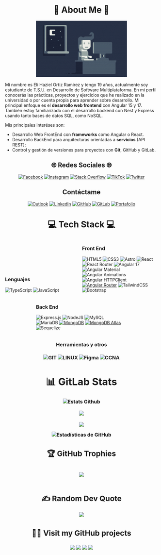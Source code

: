 
<h1 align="center">💫 About Me 💫</h1>

<div align="center">
  <img alt="Night Coding" src="https://raw.githubusercontent.com/AVS1508/AVS1508/master/assets/Night-Coding.gif"/>
</div>

Mi nombre es Eli Haziel Ortiz Ramirez y tengo 19 años, actualmente soy estudiante de T.S.U. en Desarrollo de Software Multiplataforma. En mi perfil conocerás las prácticas, proyectos y ejercicios que he realizado en la universidad o por cuenta propia para aprender sobre desarrollo. Mi principal enfoque es el **desarrollo web frontend** con Angular 15 y 17. También estoy familiarizado con el desarrollo backend con Nest y Express usando tanto bases de datos SQL, como NoSQL.    

Mis principales interéses son:

- Desarrollo Web FrontEnd con **frameworks** como Angular o React.
- Desarrollo BackEnd para arquitecturas orientadas a **servicios** (API REST);
- Control y gestión de versiones para proyectos con **Git**, GitHub y GitLab.

<div align="center">
  <h2>🌐 Redes Sociales 🌐</h2>
  
  [![Facebook](https://img.shields.io/badge/Facebook-%231877F2.svg?logo=Facebook&logoColor=white&style=for-the-badge)](https://facebook.com/elihaziel.ortizramirez) [![Instagram](https://img.shields.io/badge/Instagram-%23E4405F.svg?logo=Instagram&logoColor=white&style=for-the-badge)](https://instagram.com/haziel.ortiz22) [![Stack Overflow](https://img.shields.io/badge/-Stackoverflow-FE7A16?logo=stack-overflow&logoColor=white&style=for-the-badge)](https://stackoverflow.com/users/21898612) [![TikTok](https://img.shields.io/badge/TikTok-%23000000.svg?logo=TikTok&logoColor=white&style=for-the-badge)](https://tiktok.com/@h4k0n3) [![Twitter](https://img.shields.io/badge/Twitter-%231DA1F2.svg?logo=Twitter&logoColor=white&style=for-the-badge)](https://twitter.com/yayo100622)
  
</div>
<div align="center">
  <h2>Contáctame</h2>

  [![Outlook](https://img.shields.io/badge/Outlook-%230078D4.svg?logo=Microsoft-Outlook&logoColor=white&style=for-the-badge)](mailto:ya-yo22124@outlook.com) [![LinkedIn](https://img.shields.io/badge/LinkedIn-%230077B5.svg?logo=linkedin&logoColor=white&style=for-the-badge)](https://linkedin.com/in/haziel-ortiz) [![GitHub](https://img.shields.io/badge/GitHub-%23121011.svg?style=for-the-badge&logo=github&logoColor=gray)](https://github.com/Yayo22124) [![GitLab](https://img.shields.io/badge/GitLab-%23FC6D26.svg?style=for-the-badge&logo=gitlab&logoColor=white)](https://gitlab.com/Yayo22124) [![Portafolio](https://img.shields.io/badge/Portafolio-%23121011.svg?style=for-the-badge&logo=vercel&logoColor=white)](https://yayo22124.vercel.app) 



<div/>

<h1 align="center">💻 Tech Stack 💻</h1>
<div align="center">

<div style="width: 250px; display: inline-block; text-align: left;">
    <h3>Lenguajes</h3>
    <!-- Front End -->

![TypeScript](https://img.shields.io/badge/typescript-%23007ACC.svg?style=for-the-badge&logo=typescript&logoColor=white) ![JavaScript](https://img.shields.io/badge/javascript-%23323330.svg?style=for-the-badge&logo=javascript&logoColor=%23F7DF1E)
  </div>
<div style="width: 250px; display: inline-block; text-align: left;">
    <h3>Front End</h3>
    <!-- Front End -->

![HTML5](https://img.shields.io/badge/html5-%23E34F26.svg?style=for-the-badge&logo=html5&logoColor=white) ![CSS3](https://img.shields.io/badge/css3-%231572B6.svg?style=for-the-badge&logo=css3&logoColor=white) ![Astro](https://img.shields.io/badge/Astro-%23123456?style=for-the-badge&logo=astro&logoColor=white) ![React](https://img.shields.io/badge/react-%2320232a.svg?style=for-the-badge&logo=react&logoColor=%2361DAFB) ![React Router](https://img.shields.io/badge/React_Router-CA4245?style=for-the-badge&logo=react-router&logoColor=white) ![Angular 17](https://img.shields.io/badge/Angular-%23DD0031.svg?logo=angular&logoColor=white&style=for-the-badge) ![Angular Material](https://img.shields.io/badge/Angular_Material-%23E65100.svg?style=for-the-badge&logo=angular&logoColor=white) ![Angular Animations](https://img.shields.io/badge/Angular_Animations-%23FF5733.svg?style=for-the-badge&logo=angular&logoColor=white) ![Angular HTTPClient](https://img.shields.io/badge/Angular_HTTPClient-%233D7E98.svg?style=for-the-badge&logo=angular&logoColor=white) [![Angular Router](https://img.shields.io/badge/Angular_Router-CA4245?style=for-the-badge&logo=angular-router&logoColor=white)](https://angular.io/guide/router) ![TailwindCSS](https://img.shields.io/badge/tailwindcss-%2338B2AC.svg?style=for-the-badge&logo=tailwind-css&logoColor=white)  ![Bootstrap](https://img.shields.io/badge/bootstrap-%238511FA.svg?style=for-the-badge&logo=bootstrap&logoColor=white)
  </div>
  
  <div style="width: 300px; display: inline-block; text-align: left;">
    <h3>Back End</h3>
    <!-- Back End -->

![Express.js](https://img.shields.io/badge/Express.js-%23000000.svg?logo=express&logoColor=white&style=for-the-badge) ![NodeJS](https://img.shields.io/badge/node.js-6DA55F?style=for-the-badge&logo=node.js&logoColor=white) ![MySQL](https://img.shields.io/badge/mysql-%2300f.svg?style=for-the-badge&logo=mysql&logoColor=white) ![MariaDB](https://img.shields.io/badge/MariaDB-003545?style=for-the-badge&logo=mariadb&logoColor=white) [![MongoDB](https://img.shields.io/badge/MongoDB-%2347A248.svg?logo=mongodb&logoColor=white&style=for-the-badge)](https://www.mongodb.com/) [![MongoDB Atlas](https://img.shields.io/badge/MongoDB_Atlas-4DB33D?style=for-the-badge&logo=mongodb&logoColor=white)](https://www.mongodb.com/cloud/atlas) ![Sequelize](https://img.shields.io/badge/Sequelize-%236121A8.svg?style=for-the-badge&logo=sequelize&logoColor=white) 



  </div>
<div/>
<div align="center" class="width:300px;">
  <h3>Herramientas y otros<h3/>

![GIT](https://img.shields.io/badge/Git-fc6d26?style=for-the-badge&logo=git&logoColor=white) ![LINUX](https://img.shields.io/badge/Linux-FCC624?style=for-the-badge&logo=linux&logoColor=black) ![Figma](https://img.shields.io/badge/figma-%23F24E1E.svg?style=for-the-badge&logo=figma&logoColor=white) ![CCNA](https://img.shields.io/badge/CCNA-Cisco-1A98E8.svg?style=for-the-badge&logo=cisco&logoColor=white)

<div/>

# 📊 GitLab Stats

<div>
  
  <p href="https://github.com/Yayo22124/Yayo22124/blob/main/README.md" align="center">
    <img align="center" src="https://github-readme-stats.vercel.app/api/top-langs/?username=Yayo22124&theme=onedark&hide_border=false&include_all_commits=true&count_private=true&layout=compact" alt="Estats Github"/>
  </p>
  <p href="https://github.com/Yayo22124/Yayo22124/blob/main/README.md" align="center">
    <img align="center" src="https://github-readme-stats.vercel.app/api?username=Yayo22124&theme=onedark&hide_border=false&include_all_commits=true&count_private=true&show_icons=true" />
  </p>
  <p href="https://github.com/Yayo22124/Yayo22124/blob/main/README.md" align="center">
    <img align="center" src="https://github-readme-streak-stats.herokuapp.com/?user=Yayo22124&theme=onedark&hide_border=false?username=Yayo22124&theme=onedark&hide_border=false&include_all_commits=true&count_private=true&show_icons=true" />
  </p>
  <p href="https://github.com/Yayo22124/Yayo22124/blob/main/README.md" align="center">
      <img src="http://github-profile-summary-cards.vercel.app/api/cards/profile-details?username=Yayo22124&theme=aura_dark" alt="Estadísticas de GitHub" />
  </p>

</div>

## 🏆 GitHub Trophies

<div align="center" style="display: flex; flex-direction: column; gap: 10px;">

![](https://github-profile-trophy.vercel.app/?username=Yayo22124&theme=alduin&no-frame=true&no-bg=true&margin-w=15&margin-h=15)
  
</div>

## ✍️ Random Dev Quote

<div align="center">

  ![](https://quotes-github-readme.vercel.app/api?type=horizontal&theme=gruvbox)
  
</div>

## 🧑‍🚀 Visit my GitHub projects

<a href="https://github.com/Yayo22124/Angular-Messenger.git">
  <img align="center" src="https://github-readme-stats.vercel.app/api/pin/?username=Yayo22124&repo=Angular-Messenger" />
</a>
<a href="https://github.com/Yayo22124/AWOS-React.git">
  <img align="center" src="https://github-readme-stats.vercel.app/api/pin/?username=Yayo22124&repo=AWOS-React" />
</a>
<a href="https://github.com/Yayo22124/SazonMaXico.git">
  <img align="center" src="https://github-readme-stats.vercel.app/api/pin/?username=Yayo22124&repo=SazonMaXico" />
</a>
</a>
<a href="https://github.com/Yayo22124/POSH-Configure.git">
  <img align="center" src="https://github-readme-stats.vercel.app/api/pin/?username=Yayo22124&repo=POSH-Configure" />
</a>

<!-- Proudly created with GPRM ( https://gprm.itsvg.in ) -->

